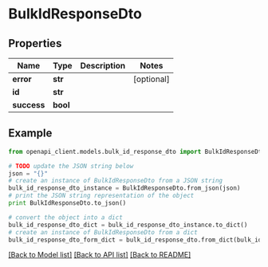 # BulkIdResponseDto


## Properties

Name | Type | Description | Notes
------------ | ------------- | ------------- | -------------
**error** | **str** |  | [optional] 
**id** | **str** |  | 
**success** | **bool** |  | 

## Example

```python
from openapi_client.models.bulk_id_response_dto import BulkIdResponseDto

# TODO update the JSON string below
json = "{}"
# create an instance of BulkIdResponseDto from a JSON string
bulk_id_response_dto_instance = BulkIdResponseDto.from_json(json)
# print the JSON string representation of the object
print BulkIdResponseDto.to_json()

# convert the object into a dict
bulk_id_response_dto_dict = bulk_id_response_dto_instance.to_dict()
# create an instance of BulkIdResponseDto from a dict
bulk_id_response_dto_form_dict = bulk_id_response_dto.from_dict(bulk_id_response_dto_dict)
```
[[Back to Model list]](../README.md#documentation-for-models) [[Back to API list]](../README.md#documentation-for-api-endpoints) [[Back to README]](../README.md)


